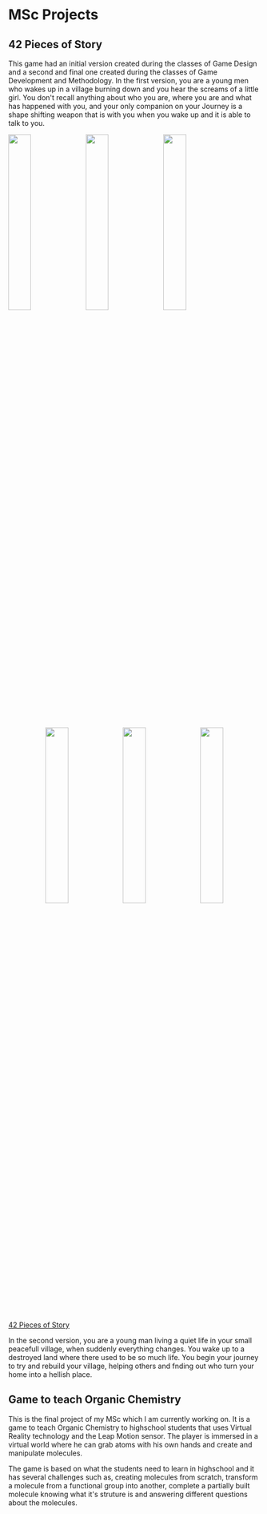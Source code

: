 
# MSc Projects

## 42 Pieces of Story
This game had an initial version created during the classes of Game Design and a second and final one created during the classes of Game Development and Methodology. In the first version, you are a young men who wakes up in a village burning down and you hear the screams of a little girl. You don't recall anything about who you are, where you are and what has happened with you, and your only companion on your Journey is a shape shifting weapon that is with you when you wake up and it is able to talk to you. 

<p align="left">
    <img src="https://github.com/iris-rod/portfolio/blob/master/img/DDJ2.png?raw=true" width="30%"/>
    <img src="https://github.com/iris-rod/portfolio/blob/master/img/DDJ4.png?raw=true" width="30%"/>
    <img src="https://github.com/iris-rod/portfolio/blob/master/img/DDJ5.png?raw=true" width="30%"/>
</p>
<p align="center">
    <img src="https://github.com/iris-rod/portfolio/blob/master/img/DDJ1.png?raw=true" width="30%"/>
    <img src="https://github.com/iris-rod/portfolio/blob/master/img/DDJ6.png?raw=true" width="30%"/>
    <img src="https://github.com/iris-rod/portfolio/blob/master/img/DDJ3.png?raw=true" width="30%"/>
</p>

[42 Pieces of Story](https://www.youtube.com/watch?v=oQYL_AWhaRA&feature=youtu.be)

In the second version, you are a young man living a quiet life in your small peacefull village, when suddenly everything changes. You wake up to a destroyed land where there used to be so much life. You begin your journey to try and rebuild your village, helping others and fnding out who turn your home into a hellish place.

## Game to teach Organic Chemistry
This is the final project of my MSc which I am currently working on. It is a game to teach Organic Chemistry to highschool students that uses Virtual Reality technology and the Leap Motion sensor. The player is immersed in a virtual world where he can grab atoms with his own hands and create and manipulate molecules.

The game is based on what the students need to learn in highschool and it has several challenges such as, creating molecules from scratch, transform a molecule from a functional group into another, complete a partially built molecule knowing what it's struture is and answering different questions about the molecules.

